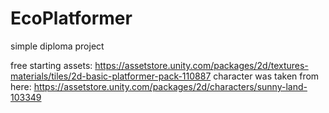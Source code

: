# EcoPlatformer
simple diploma project

free starting assets: https://assetstore.unity.com/packages/2d/textures-materials/tiles/2d-basic-platformer-pack-110887
character was taken from here: https://assetstore.unity.com/packages/2d/characters/sunny-land-103349
